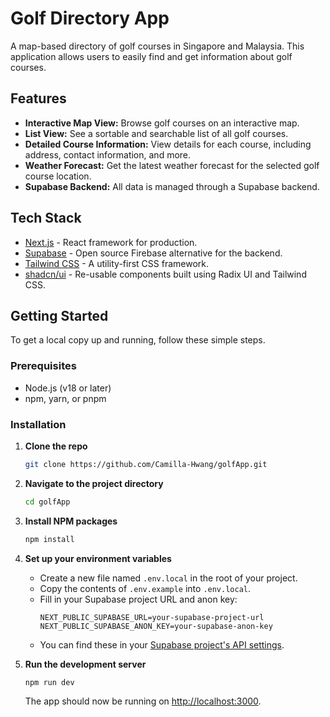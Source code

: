 # Golf Directory App

A map-based directory of golf courses in Singapore and Malaysia. This application allows users to easily find and get information about golf courses.

## Features

- **Interactive Map View:** Browse golf courses on an interactive map.
- **List View:** See a sortable and searchable list of all golf courses.
- **Detailed Course Information:** View details for each course, including address, contact information, and more.
- **Weather Forecast:** Get the latest weather forecast for the selected golf course location.
- **Supabase Backend:** All data is managed through a Supabase backend.

## Tech Stack

- [Next.js](https://nextjs.org/) - React framework for production.
- [Supabase](https://supabase.io/) - Open source Firebase alternative for the backend.
- [Tailwind CSS](https://tailwindcss.com/) - A utility-first CSS framework.
- [shadcn/ui](https://ui.shadcn.com/) - Re-usable components built using Radix UI and Tailwind CSS.

## Getting Started

To get a local copy up and running, follow these simple steps.

### Prerequisites

- Node.js (v18 or later)
- npm, yarn, or pnpm

### Installation

1.  **Clone the repo**
    ```sh
    git clone https://github.com/Camilla-Hwang/golfApp.git
    ```
2.  **Navigate to the project directory**
    ```sh
    cd golfApp
    ```
3.  **Install NPM packages**
    ```sh
    npm install
    ```
4.  **Set up your environment variables**
    -   Create a new file named `.env.local` in the root of your project.
    -   Copy the contents of `.env.example` into `.env.local`.
    -   Fill in your Supabase project URL and anon key:
        ```env
        NEXT_PUBLIC_SUPABASE_URL=your-supabase-project-url
        NEXT_PUBLIC_SUPABASE_ANON_KEY=your-supabase-anon-key
        ```
    -   You can find these in your [Supabase project's API settings](https://supabase.com/dashboard/project/_?showConnect=true).

5.  **Run the development server**
    ```sh
    npm run dev
    ```
    The app should now be running on [http://localhost:3000](http://localhost:3000).
